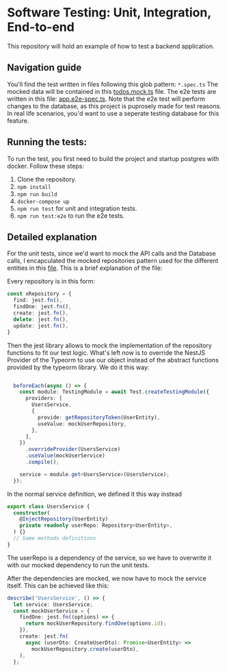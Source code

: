 # Software Testing: Unit, Integration, End-to-end
This repository will hold an example of how to test a backend application. 
## Navigation guide
You'll find the test written in files following this glob pattern: `*.spec.ts`
The mocked data will be contained in this [todos.mock.ts](./src/todo/mock/todos.mock.ts) file.
The e2e tests are written in this file: [app.e2e-spec.ts](./test/app.e2e-spec.ts).
Note that the e2e test will perform changes to the database, as this project is puprosely made for test reasons. In real life scenarios, you'd want to use a seperate testing database for this feature.
## Running the tests:
To run the test, you first need to build the project and startup postgres with docker.
Follow these steps:
1. Clone the repository.
2. `npm install`
3. `npm run build`
4. `docker-compose up`
5. `npm run test` for unit and integration tests.
6. `npm run test:e2e` to run the e2e tests.

## Detailed explanation
For the unit tests, since we'd want to mock the API calls and the Database calls, I encapculated the mocked repositories pattern used for the different entities in this [file](./src/todo/test-artifacts/repositories/mocks.ts). This is a brief explanation of the file:

Every repository is in this form: 
```typescript
const xRepository = {
  find: jest.fn(),
  findOne: jest.fn(),
  create: jest.fn(),
  delete: jest.fn(),
  update: jest.fn(),
}
```
Then the jest library allows to mock the implementation of the repository functions to fit our test logic.
What's left now is to override the NestJS Provider of the Typeorm to use our object instead of the abstract functions provided by the typeorm library. We do it this way:
```typescript

  beforeEach(async () => {
    const module: TestingModule = await Test.createTestingModule({
      providers: [
        UsersService,
        {
          provide: getRepositoryToken(UserEntity),
          useValue: mockUserRepository,
        },
      ],
    })
      .overrideProvider(UsersService)
      .useValue(mockUserService)
      .compile();

    service = module.get<UsersService>(UsersService);
  });
```
In the normal service definition, we defined it this way instead
```typescript
export class UsersService {
  constructor(
    @InjectRepository(UserEntity)
    private readonly userRepo: Repository<UserEntity>,
  ) {}
  // Some methods definitions
}
```
The userRepo is a dependency of the service, so we have to overwrite it with our mocked dependency to run the unit tests.

After the dependencies are mocked, we now have to mock the service itself. This can be achieved like this: 
```typescript
describe('UsersService', () => {
  let service: UsersService;
  const mockUserService = {
    findOne: jest.fn((options) => {
      return mockUserRepository.findOne(options.id);
    }),
    create: jest.fn(
      async (userDto: CreateUserDto): Promise<UserEntity> =>
        mockUserRepository.create(userDto),
    ),
  };
```